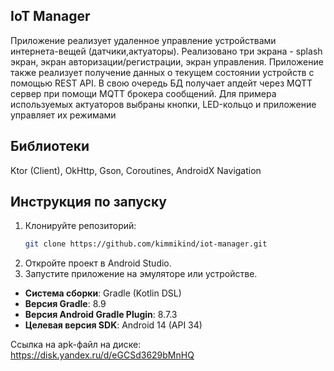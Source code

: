 ## IoT Manager
Приложение реализует удаленное управление устройствами интернета-вещей (датчики,актуаторы). Реализовано три экрана - splash экран, экран авторизации/регистрации, экран управления. 
Приложение также реализует получение данных о текущем состоянии устройств с помощью REST API. В свою очередь БД получает апдейт через MQTT сервер при помощи MQTT брокера сообщений.
Для примера используемых актуаторов выбраны кнопки, LED-кольцо и приложение управляет их режимами
## Библиотеки 
Ktor (Client), OkHttp,  Gson, Coroutines, AndroidX Navigation
## Инструкция по запуску
1. Клонируйте репозиторий:
   ```bash
   git clone https://github.com/kimmikind/iot-manager.git
3. Откройте проект в Android Studio.
4. Запустите приложение на эмуляторе или устройстве.

- **Система сборки**: Gradle (Kotlin DSL)
- **Версия Gradle**: 8.9
- **Версия Android Gradle Plugin**: 8.7.3
- **Целевая версия SDK**: Android 14 (API 34)

Ссылка на apk-файл на диске: https://disk.yandex.ru/d/eGCSd3629bMnHQ
